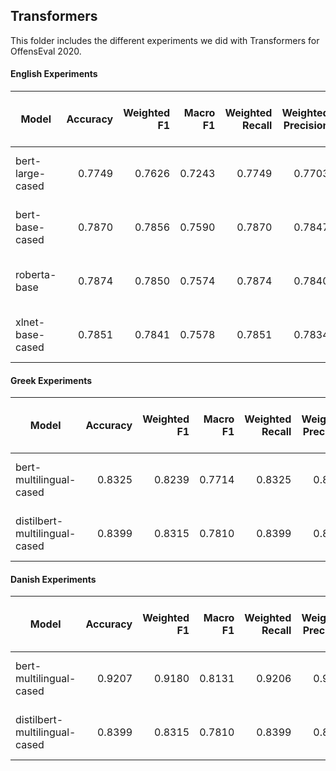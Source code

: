 ## Transformers
This folder includes the different experiments we did with Transformers for OffensEval 2020.

#### English Experiments

| Model                                                                      | Accuracy  | Weighted F1 | Macro F1 | Weighted Recall| Weighted Precision| (tn, fp, fn, tp) |
| ---------------------------------------------------------------------------|----------:| -----------:| --------:| --------------:| -----------------:| ----------------:|
| bert-large-cased                                                           | 0.7749    | 0.7626      | 0.7243   | 0.7749         |  0.7703           | 1593 436 160 459 |
| bert-base-cased                                                            | 0.7870    | 0.7856      | 0.7590   | 0.7870         |  0.7847           | 1493 304 260 591 |
| roberta-base                                                               | 0.7874    | 0.7850      | 0.7574   | 0.7874         |  0.7840           | 1508 318 245 577 |
| xlnet-base-cased                                                           | 0.7851    | 0.7841      | 0.7578   | 0.7851         |  0.7834           | 1484 300 269 595 |


#### Greek Experiments

| Model                                                                      | Accuracy  | Weighted F1 | Macro F1 | Weighted Recall| Weighted Precision| (tn, fp, fn, tp) |
| ---------------------------------------------------------------------------|----------:| -----------:| --------:| --------------:| -----------------:| ----------------:|
| bert-multilingual-cased                                                    | 0.8325    | 0.8239      | 0.7714   | 0.8325         |  0.8266           | 1180 210 83 276 |
| distilbert-multilingual-cased                                              | 0.8399    | 0.8315      | 0.7810   | 0.8399         |  0.8351           | 1188 205 75 281 |


#### Danish Experiments

| Model                                                                      | Accuracy  | Weighted F1 | Macro F1 | Weighted Recall| Weighted Precision| (tn, fp, fn, tp) |
| ---------------------------------------------------------------------------|----------:| -----------:| --------:| --------------:| -----------------:| ----------------:|
| bert-multilingual-cased                                                    | 0.9207    | 0.9180      | 0.8131   | 0.9206         |  0.9166           | 497 29 18 48     |
| distilbert-multilingual-cased                                              | 0.8399    | 0.8315      | 0.7810   | 0.8399         |  0.8351           | 1188 205 75 281 |

